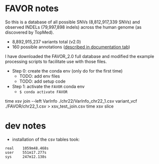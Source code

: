 # FAVOR notes

So this is a database of  all possible SNVs (8,812,917,339 SNVs) and observed INDELs (79,997,898 indels) across the human genome (as discovered by TopMed).
- 8,892,915,237 variants total (v2.0)
- 160 possible annotations ([described in documentation tab](http://favor.genohub.org/))

I have downloaded the FAVOR_2.0 full database and modified the example processing scripts to facilitate use with those files.
- Step 0: create the conda env (only do for the first time)
  - TODO: add env files
  - TODO: add setup code
- Step 1: activate the `FAVOR` conda env
  - `$ conda activate FAVOR`


time xsv join --left VarInfo ./chr22/VarInfo_chr22_1.csv variant_vcf ./FAVOR/chr22_1.csv > xsv_test_join.csv
time xsv slice 

# dev notes
- installation of the csv tables took:
```
real    1059m48.468s
user    551m17.277s
sys     247m12.138s
```
